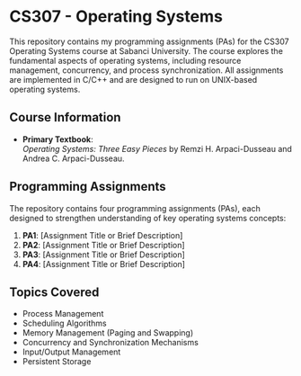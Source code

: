 
# CS307 - Operating Systems

This repository contains my programming assignments (PAs) for the CS307 Operating Systems course at Sabanci University. The course explores the fundamental aspects of operating systems, including resource management, concurrency, and process synchronization. All assignments are implemented in C/C++ and are designed to run on UNIX-based operating systems.

## Course Information

- **Primary Textbook**:  
  _Operating Systems: Three Easy Pieces_ by Remzi H. Arpaci-Dusseau and Andrea C. Arpaci-Dusseau.  

## Programming Assignments

The repository contains four programming assignments (PAs), each designed to strengthen understanding of key operating systems concepts:

1. **PA1**: [Assignment Title or Brief Description]
2. **PA2**: [Assignment Title or Brief Description]
3. **PA3**: [Assignment Title or Brief Description]
4. **PA4**: [Assignment Title or Brief Description]


## Topics Covered

- Process Management
- Scheduling Algorithms
- Memory Management (Paging and Swapping)
- Concurrency and Synchronization Mechanisms
- Input/Output Management
- Persistent Storage
